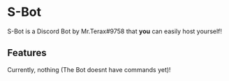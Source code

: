 # S-Bot
S-Bot is a Discord Bot by Mr.Terax#9758 that **you** can easily host yourself!

## Features
Currently, nothing (The Bot doesnt have commands yet)!


